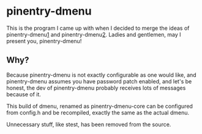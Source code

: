 pinentry-dmenu
==============

This is the program I came up with when I
decided to merge the ideas of pinentry-dmenu[1]
and pinentry-dmenu[2]. Ladies and gentlemen, may
I present you, pinentry-dmenu!

Why?
---

Because pinentry-dmenu is not exactly configurable
as one would like, and pinentry-dmenu assumes you have
password patch enabled, and let's be honest, the dev of
pinentry-dmenu probably receives lots of messages because
of it.

This build of dmenu, renamed as pinentry-dmenu-core can
be configured from config.h and be recompiled, exactly the
same as the actual dmenu.

Unnecessary stuff, like stest, has been removed from the
source.

[1]: https://github.com/ritze/pinentry-dmenu
[2]: https://gitlab.com/sebastianrasor/pinentry-dmenu
